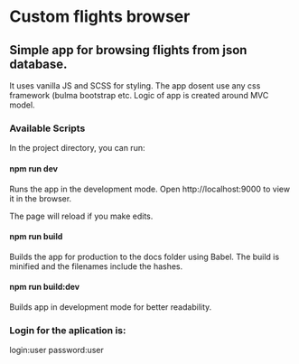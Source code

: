 # Custom flights browser

## Simple app for browsing flights from json database.

It uses vanilla JS and SCSS for styling. The app dosent use any css framework (bulma
bootstrap etc. Logic of app is created around MVC model.

### Available Scripts

In the project directory, you can run:

#### npm run dev

Runs the app in the development mode.
Open http://localhost:9000 to view it in the browser.

The page will reload if you make edits.

#### npm run build

Builds the app for production to the docs folder using Babel.
The build is minified and the filenames include the hashes.

#### npm run build:dev

Builds app in development mode for better readability.

### Login for the aplication is:

login:user
password:user
